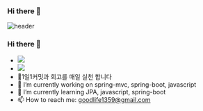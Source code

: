 ### Hi there 👋

![header](https://capsule-render.vercel.app/api?type=wave&color=auto&height=300&section=header&text=MeeYoungChoi&fontSize=90)
### Hi there 👋

<!--
**meeyoungchoi/meeyoungchoi** is a ✨ _special_ ✨ repository because its `README.md` (this file) appears on your GitHub profile.

Here are some ideas to get you started:-->
- <a href="https://github.com/meeyoungchoi"><img src="https://hits.seeyoufarm.com/api/count/incr/badge.svg?url=https%3A%2F%2Fgithub.com%2Fseondal&count_bg=%23000000&title_bg=%23000000&icon=github.svg&icon_color=%23E7E7E7&title=GitHub&edge_flat=false)"/></a>
- <a href="https://devlog.oopy.io/" target="_blank"><img src="https://img.shields.io/badge/Notion-000000?style=flat-square&logo=notion&logoColor=white"/></a>
- 🥇1일1커밋과 회고를 매일 실천 합니다
- 🔭 I’m currently working on spring-mvc, spring-boot, javascript
- 🌱 I’m currently learning JPA, javascript, spring-boot
- 📫 How to reach me: goodlife1359@gmail.com

<!--
[![Top Langs](https://github-readme-stats.vercel.app/api/top-langs/?username=meeyoungchoi&layout=compact)](https://github.com/meeyoungchoi/github-readme-stats)
![Meeyoung's GitHub stats](https://github-readme-stats.vercel.app/api?username=meeyoungchoi&show_icons=true&theme=radical)

STUDY
---
[![ReadMe Card](https://github-readme-stats.vercel.app/api/pin/?username=meeyoungchoi&repo=TIL&show_icons=true&bg_color=FFFFFF)](https://github.com/meeyoungchoi/TIL)
[![ReadMe Card](https://github-readme-stats.vercel.app/api/pin/?username=meeyoungchoi&repo=javascript_game&show_icons=true&bg_color=FFFFFF)](https://github.com/meeyoungchoi/javascript_game)
[![ReadMe Card](https://github-readme-stats.vercel.app/api/pin/?username=meeyoungchoi&repo=servlet&show_icons=true&bg_color=FFFFFF)](https://github.com/meeyoungchoi/servlet)
[![ReadMe Card](https://github-readme-stats.vercel.app/api/pin/?username=meeyoungchoi&repo=study_java_repository&show_icons=true&bg_color=FFFFFF)](https://github.com/meeyoungchoi/study_java_repository)
[![ReadMe Card](https://github-readme-stats.vercel.app/api/pin/?username=meeyoungchoi&repo=java_algorithm&show_icons=true&bg_color=FFFFFF)](https://github.com/meeyoungchoi/java_algorithm)


TEAM STUDY
---
[![ReadMe Card](https://github-readme-stats.vercel.app/api/pin/?username=meeyoungchoi&repo=posting-review&show_icons=true&bg_color=FFFFFF)](https://github.com/Meet-Coder-Study/posting-review)
[![ReadMe Card](https://github-readme-stats.vercel.app/api/pin/?username=meeyoungchoi&repo=BaekjoonOJ-Study&show_icons=true&bg_color=FFFFFF)](https://github.com/Baekjoon-ManJeom/BaekjoonOJ-Study)



TOY PROJECT
---
[![ReadMe Card](https://github-readme-stats.vercel.app/api/pin/?username=meeyoungchoi&repo=devlog_blog_project&show_icons=true&bg_color=FFFFFF)](https://github.com/meeyoungchoi/devlog_blog_project)
[![ReadMe Card](https://github-readme-stats.vercel.app/api/pin/?username=meeyoungchoi&repo=devlog&show_icons=true&bg_color=FFFFFF)](https://github.com/meeyoungchoi/devlog)
[![ReadMe Card](https://github-readme-stats.vercel.app/api/pin/?username=meeyoungchoi&repo=spring_bookmall_project&show_icons=true&bg_color=FFFFFF)](https://github.com/meeyoungchoi/spring_bookmall_project)

![Footer](https://capsule-render.vercel.app/api?type=waving&color=auto&height=200&section=footer)
-->

<!--
**Cold8rew/Cold8rew** is a ✨ _special_ ✨ repository because its `README.md` (this file) appears on your GitHub profile.

Here are some ideas to get you started:

- 🔭 I’m currently working on ...
- 🌱 I’m currently learning ...
- 👯 I’m looking to collaborate on ...
- 🤔 I’m looking for help with ...
- 💬 Ask me about ...
- 📫 How to reach me: ...
- 😄 Pronouns: ...
- ⚡ Fun fact: ...
-->
